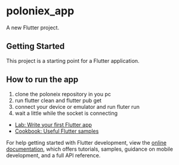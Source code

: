 # poloniex_app

A new Flutter project.

## Getting Started

This project is a starting point for a Flutter application.

## How to run the app
1. clone the poloneix repository in you pc
2. run flutter clean and flutter pub get
3. connect your device or emulator and run fluter run
4. wait a little while the socket is connecting

- [Lab: Write your first Flutter app](https://docs.flutter.dev/get-started/codelab)
- [Cookbook: Useful Flutter samples](https://docs.flutter.dev/cookbook)

For help getting started with Flutter development, view the
[online documentation](https://docs.flutter.dev/), which offers tutorials,
samples, guidance on mobile development, and a full API reference.
